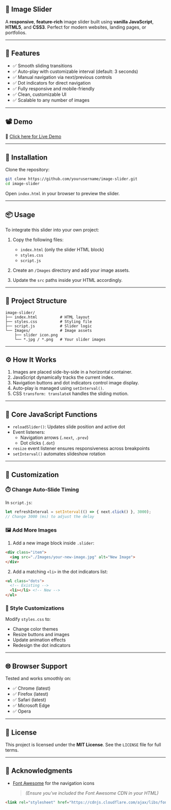 ## 🌠 Image Slider

A **responsive**, **feature-rich** image slider built using **vanilla JavaScript**, **HTML5**, and **CSS3**. Perfect for modern websites, landing pages, or portfolios.

---

## 🔧 Features

- ✅ Smooth sliding transitions
- ✅ Auto-play with customizable interval (default: 3 seconds)
- ✅ Manual navigation via next/previous controls
- ✅ Dot indicators for direct navigation
- ✅ Fully responsive and mobile-friendly
- ✅ Clean, customizable UI
- ✅ Scalable to any number of images

---

## 📽️ Demo

🔗 [Click here for Live Demo](https://4rshxnth.github.io/IMAGE-SLIDER/)

---

## 🚀 Installation

Clone the repository:

```bash
git clone https://github.com/yourusername/image-slider.git
cd image-slider
```

Open `index.html` in your browser to preview the slider.

---

## 📦 Usage

To integrate this slider into your own project:

1. Copy the following files:
   - `index.html` (only the slider HTML block)
   - `styles.css`
   - `script.js`

2. Create an `/Images` directory and add your image assets.

3. Update the `src` paths inside your HTML accordingly.

---

## 📁 Project Structure

```plaintext
image-slider/
├── index.html          # HTML layout
├── styles.css          # Styling file
├── script.js           # Slider logic
└── Images/             # Image assets
    ├── slider icon.png
    └── *.jpg / *.png   # Your slider images
```

---

## ⚙️ How It Works

1. Images are placed side-by-side in a horizontal container.
2. JavaScript dynamically tracks the current index.
3. Navigation buttons and dot indicators control image display.
4. Auto-play is managed using `setInterval()`.
5. CSS `transform: translateX` handles the sliding motion.

---

## 🧠 Core JavaScript Functions

- `reloadSlider()`: Updates slide position and active dot
- Event listeners: 
  - Navigation arrows (`.next`, `.prev`)
  - Dot clicks (`.dot`)
- `resize` event listener ensures responsiveness across breakpoints
- `setInterval()` automates slideshow rotation

---

## 🎨 Customization

### ⏱️ Change Auto-Slide Timing

In `script.js`:

```js
let refreshInterval = setInterval(() => { next.click() }, 3000);
// Change 3000 (ms) to adjust the delay
```

### 🖼️ Add More Images

1. Add a new image block inside `.slider`:

```html
<div class="item">
  <img src="./Images/your-new-image.jpg" alt="New Image">
</div>
```

2. Add a matching `<li>` in the dot indicators list:

```html
<ul class="dots">
  <!-- Existing -->
  <li></li> <!-- New -->
</ul>
```

### 🎨 Style Customizations

Modify `styles.css` to:

- Change color themes
- Resize buttons and images
- Update animation effects
- Redesign the dot indicators

---

## 🌐 Browser Support

Tested and works smoothly on:

- ✅ Chrome (latest)
- ✅ Firefox (latest)
- ✅ Safari (latest)
- ✅ Microsoft Edge
- ✅ Opera

---

## 📜 License

This project is licensed under the **MIT License**. See the `LICENSE` file for full terms.

---

## 🙏 Acknowledgments

- [Font Awesome](https://fontawesome.com/) for the navigation icons  
  > *(Ensure you've included the Font Awesome CDN in your HTML)*

```html
<link rel="stylesheet" href="https://cdnjs.cloudflare.com/ajax/libs/font-awesome/6.0.0/css/all.min.css">
```
